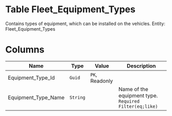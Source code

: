 # Table Fleet_Equipment_Types

Contains types of equipment, which can be installed on the vehicles. Entity: Fleet_Equipment_Types

# Columns

| Name | Type | Value | Description |
| - | - | - | --- |
|Equipment_Type_Id|`Guid`|`PK`, Readonly||
|Equipment_Type_Name|`String`||Name of the equipment type. `Required` `Filter(eq;like)` |
